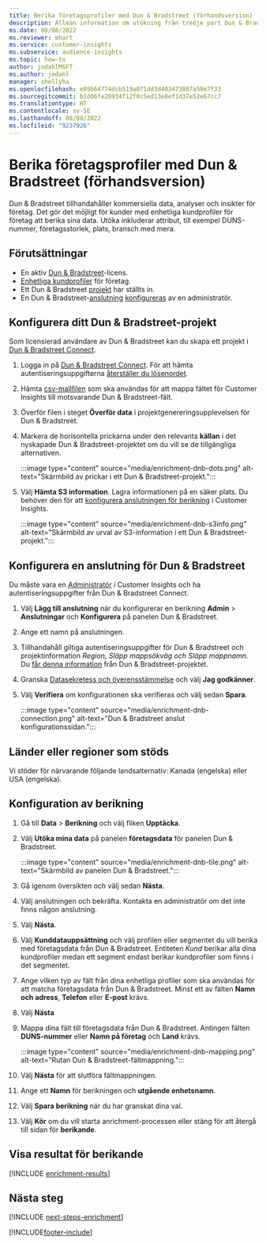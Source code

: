 ```yaml
---
title: Berika företagsprofiler med Dun & Bradstreet (förhandsversion)
description: Allmän information om utökning från tredje part Dun & Bradstreet.
ms.date: 08/08/2022
ms.reviewer: mhart
ms.service: customer-insights
ms.subservice: audience-insights
ms.topic: how-to
author: jodahlMSFT
ms.author: jodahl
manager: shellyha
ms.openlocfilehash: e89b64774dcb519a071dd3d403473807a50e7f33
ms.sourcegitcommit: b1d06fe26934f12f0c5ed13e8ef1d37e52e67cc7
ms.translationtype: HT
ms.contentlocale: sv-SE
ms.lasthandoff: 08/08/2022
ms.locfileid: "9237926"
---
```

# <a name="enrich-company-profiles-with-dun--bradstreet-preview"></a>Berika företagsprofiler med Dun & Bradstreet (förhandsversion)

Dun & Bradstreet tillhandahåller kommersiella data, analyser och insikter för företag. Det gör det möjligt för kunder med enhetliga kundprofiler för företag att berika sina data. Utöka inkluderar attribut, till exempel DUNS-nummer, företagsstorlek, plats, bransch med mera.

## <a name="prerequisites"></a>Förutsättningar

- En aktiv [Dun & Bradstreet](https://www.dnb.com/marketing/media/give-your-data-a-boost.html?source=microsoft_audience_insights)-licens.
- [Enhetliga kundprofiler](customer-profiles.md) för företag.
- Ett Dun & Bradstreet [projekt](#set-up-your-dun--bradstreet-project) har ställts in.
- En Dun & Bradstreet-[anslutning](connections.md) [konfigureras](#configure-a-connection-for-dun--bradstreet) av en administratör.

## <a name="set-up-your-dun--bradstreet-project"></a>Konfigurera ditt Dun & Bradstreet-projekt

Som licensierad användare av Dun & Bradstreet kan du skapa ett projekt i [Dun & Bradstreet Connect](https://connect.dnb.com?lead_source=microsoft_audienceinsights).

1. Logga in på [Dun & Bradstreet Connect](https://connect.dnb.com?lead_source=microsoft_audienceinsights). För att hämta autentiseringsuppgifterna [återställer du lösenordet](https://sso.dnb.com/signin/forgot-password?lead_source=microsoft_audienceinsights).

1. Hämta [csv-mallfilen](https://c360devenrichment.blob.core.windows.net/mapping/DnBCIdatamapping.csv) som ska användas för att mappa fältet för Customer Insights till motsvarande Dun & Bradstreet-fält.

1. Överför filen i steget **Överför data** i projektgenereringsupplevelsen för Dun & Bradstreet.

1. Markera de horisontella prickarna under den relevanta **källan** i det nyskapade Dun & Bradstreet-projektet om du vill se de tillgängliga alternativen.

   :::image type="content" source="media/enrichment-dnb-dots.png" alt-text="Skärmbild av prickar i ett Dun & Bradstreet-projekt.":::

1. Välj **Hämta S3 information**. Lagra informationen på en säker plats. Du behöver den för att [konfigurera anslutningen för berikning](#configure-a-connection-for-dun--bradstreet) i Customer Insights.

   :::image type="content" source="media/enrichment-dnb-s3info.png" alt-text="Skärmbild av urval av S3-information i ett Dun & Bradstreet-projekt.":::

## <a name="configure-a-connection-for-dun--bradstreet"></a>Konfigurera en anslutning för Dun & Bradstreet

Du måste vara en [Administratör](permissions.md#admin) i Customer Insights och ha autentiseringsuppgifter från Dun & Bradstreet Connect.

1. Välj **Lägg till anslutning** när du konfigurerar en berikning **Admin** > **Anslutningar** och **Konfigurera** på panelen Dun & Bradstreet.

1. Ange ett namn på anslutningen.

1. Tillhandahåll giltiga autentiseringsuppgifter för Dun & Bradstreet och projektinformation *Region, Släpp mappsökväg och Släpp mappnamn*. Du [får denna information](#set-up-your-dun--bradstreet-project) från Dun & Bradstreet-projektet.

1. Granska [Datasekretess och överensstämmelse](connections.md#data-privacy-and-compliance) och välj **Jag godkänner**.

1. Välj **Verifiera** om konfigurationen ska verifieras och välj sedan **Spara**.

   :::image type="content" source="media/enrichment-dnb-connection.png" alt-text="Dun & Bradstreet anslut konfigurationssidan.":::

## <a name="supported-countries-or-regions"></a>Länder eller regioner som stöds

Vi stöder för närvarande följande landsalternativ: Kanada (engelska) eller USA (engelska).

## <a name="configure-the-enrichment"></a>Konfiguration av berikning

1. Gå till **Data** > **Berikning** och välj fliken **Upptäcka**.

1. Välj **Utöka mina data** på panelen **företagsdata** för panelen Dun & Bradstreet.

   :::image type="content" source="media/enrichment-dnb-tile.png" alt-text="Skärmbild av panelen Dun & Bradstreet.":::

1. Gå igenom översikten och välj sedan **Nästa**.

1. Välj anslutningen och bekräfta. Kontakta en administratör om det inte finns någon anslutning.

1. Välj **Nästa**.

1. Välj **Kunddatauppsättning** och välj profilen eller segmentet du vill berika med företagsdata från Dun & Bradstreet. Entiteten *Kund* berikar alla dina kundprofiler medan ett segment endast berikar kundprofiler som finns i det segmentet.

1. Ange vilken typ av fält från dina enhetliga profiler som ska användas för att matcha företagsdata från Dun & Bradstreet. Minst ett av fälten **Namn och adress**, **Telefon** eller **E-post** krävs.

1. Välj **Nästa**

1. Mappa dina fält till företagsdata från Dun & Bradstreet. Antingen fälten **DUNS-nummer** eller **Namn på företag** och **Land** krävs.

      :::image type="content" source="media/enrichment-dnb-mapping.png" alt-text="Rutan Dun & Bradstreet-fältmappning.":::

1. Välj **Nästa** för att slutföra fältmappningen.

1. Ange ett **Namn** för berikningen och **utgående enhetsnamn**.

1. Välj **Spara berikning** när du har granskat dina val.

1. Välj **Kör** om du vill starta anrichment-processen eller stäng för att återgå till sidan för **berikande**.

## <a name="view-enrichment-results"></a>Visa resultat för berikande

[!INCLUDE [enrichment-results](includes/enrichment-results.md)]

## <a name="next-steps"></a>Nästa steg

[!INCLUDE [next-steps-enrichment](includes/next-steps-enrichment.md)]

[!INCLUDE[footer-include](includes/footer-banner.md)]
